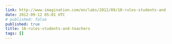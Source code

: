 ```yaml
---
link: http://www.imagination.com/en/labs/2012/09/10-rules-students-and-teachers
date: 2012-09-12 05:01 UTC
# published: false
published: true
title: 10-rules-students-and-teachers
tags: []
---
```



